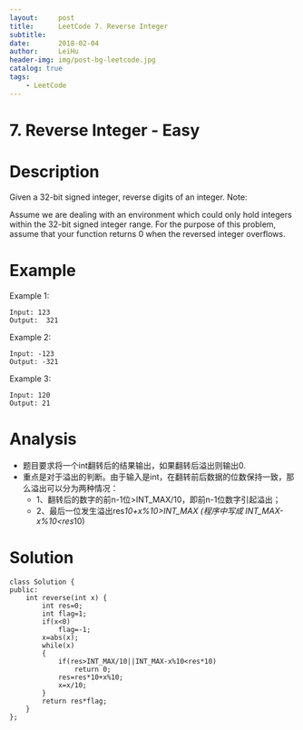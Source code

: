 ```yaml
---
layout:     post
title:      LeetCode 7. Reverse Integer
subtitle:   
date:       2018-02-04
author:     LeiHu
header-img: img/post-bg-leetcode.jpg
catalog: true
tags:
    - LeetCode
---
```

# 7. Reverse Integer - Easy

# Description
Given a 32-bit signed integer, reverse digits of an integer.
Note:

Assume we are dealing with an environment which could only hold integers within the 32-bit signed integer range. For the purpose of this problem, assume that your function returns 0 when the reversed integer overflows.

# Example
Example 1:
```
Input: 123
Output:  321
```
Example 2:
```
Input: -123
Output: -321
```
Example 3:
```
Input: 120
Output: 21
```

# Analysis
- 题目要求将一个int翻转后的结果输出，如果翻转后溢出则输出0.
- 重点是对于溢出的判断。由于输入是int，在翻转前后数据的位数保持一致，那么溢出可以分为两种情况：
  - 1、翻转后的数字的前n-1位>INT_MAX/10，即前n-1位数字引起溢出；
  - 2、最后一位发生溢出res*10+x%10>INT_MAX (程序中写成 INT_MAX-x%10<res*10)

# Solution
```
class Solution {
public:
    int reverse(int x) {
        int res=0;
        int flag=1;
        if(x<0)
            flag=-1;
        x=abs(x);
        while(x)
        {
            if(res>INT_MAX/10||INT_MAX-x%10<res*10)
                return 0;
            res=res*10+x%10;
            x=x/10;
        }
        return res*flag;
    }
};
```

